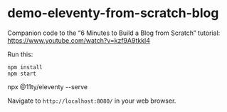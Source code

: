 # demo-eleventy-from-scratch-blog

Companion code to the “6 Minutes to Build a Blog from Scratch” tutorial: https://www.youtube.com/watch?v=kzf9A9tkkl4

Run this:

```
npm install
npm start
```

npx @11ty/eleventy --serve

Navigate to `http://localhost:8080/` in your web browser.